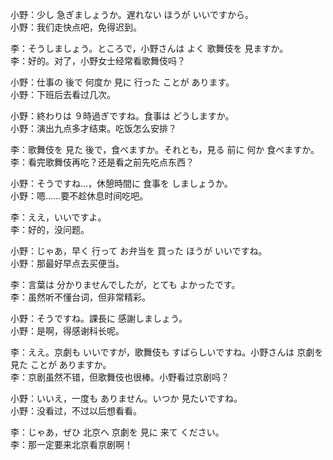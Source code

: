 小野：少し 急ぎましょうか。遅れない ほうが いいですから。  
小野：我们走快点吧，免得迟到。  

李：そうしましょう。ところで，小野さんは よく 歌舞伎を 見ますか。  
李：好的。对了，小野女士经常看歌舞伎吗？  

小野：仕事の 後で 何度か 見に 行った ことが あります。  
小野：下班后去看过几次。  

小野：終わりは ９時過ぎですね。食事は どうしますか。  
小野：演出九点多才结束。吃饭怎么安排？  

李：歌舞伎を 見た 後で，食べますか。それとも，見る 前に 何か 食べますか。  
李：看完歌舞伎再吃？还是看之前先吃点东西？  

小野：そうですね…，休憩時間に 食事を しましょうか。  
小野：嗯……要不趁休息时间吃吧。  

李：ええ，いいですよ。  
李：好的，没问题。  

小野：じゃあ，早く 行って お弁当を 買った ほうが いいですね。  
小野：那最好早点去买便当。  

李：言葉は 分かりませんでしたが，とても よかったです。  
李：虽然听不懂台词，但非常精彩。  

小野：そうですね。課長に 感謝しましょう。  
小野：是啊，得感谢科长呢。  

李：ええ。京劇も いいですが，歌舞伎も すばらしいですね。小野さんは 京劇を 見た ことが ありますか。  
李：京剧虽然不错，但歌舞伎也很棒。小野看过京剧吗？  

小野：いいえ，一度も ありません。いつか 見たいですね。  
小野：没看过，不过以后想看看。  

李：じゃあ，ぜひ 北京へ 京劇を 見に 来て ください。  
李：那一定要来北京看京剧啊！